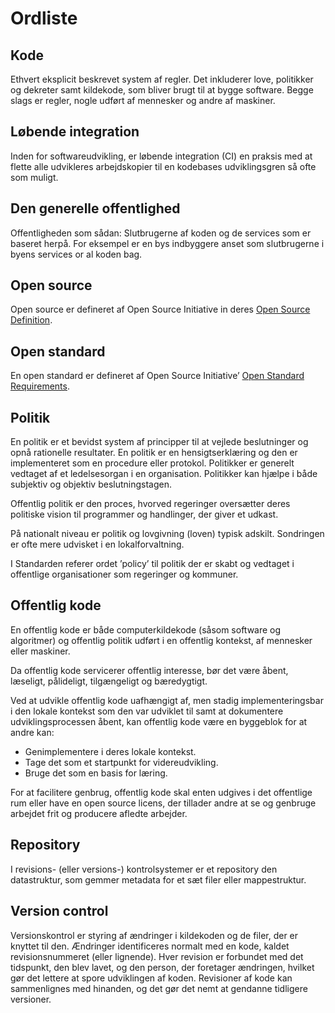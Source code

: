 # Ordliste

## Kode

Ethvert eksplicit beskrevet system af regler. Det inkluderer love, politikker og dekreter samt kildekode, som bliver brugt til at bygge software. Begge slags er regler, nogle udført af mennesker og andre af maskiner.

## Løbende integration

Inden for softwareudvikling, er løbende integration (CI) en praksis med at flette alle udvikleres arbejdskopier til en kodebases udviklingsgren så ofte som muligt.

## Den generelle offentlighed

Offentligheden som sådan: Slutbrugerne af koden og de services som er baseret herpå.
For eksempel er en bys indbyggere anset som slutbrugerne i byens services or al koden bag.

## Open source

Open source er defineret af Open Source Initiative in deres [Open Source Definition](https://opensource.org/osd-annotated).

## Open standard

En open standard er defineret af Open Source Initiative’ [Open Standard Requirements](https://opensource.org/osr).

## Politik

En politik er et bevidst system af principper til at vejlede beslutninger og opnå rationelle resultater.
En politik er en hensigtserklæring og den er implementeret som en procedure eller protokol.
Politikker er generelt vedtaget af et ledelsesorgan i en organisation.
Politikker kan hjælpe i både subjektiv og objektiv beslutningstagen.

Offentlig politik er den proces, hvorved regeringer oversætter deres politiske vision til programmer og handlinger, der giver et udkast.

På nationalt niveau er politik og lovgivning (loven) typisk adskilt. Sondringen er ofte mere udvisket i en lokalforvaltning.

I Standarden referer ordet ’policy’ til politik der er skabt og vedtaget i offentlige organisationer som regeringer og kommuner.

## Offentlig kode

En offentlig kode er både computerkildekode (såsom software og algoritmer) og offentlig politik udført i en offentlig kontekst, af mennesker eller maskiner.

Da offentlig kode servicerer offentlig interesse, bør det være åbent, læseligt, pålideligt, tilgængeligt og bæredygtigt.

Ved at udvikle offentlig kode uafhængigt af, men stadig implementeringsbar i den lokale kontekst som den var udviklet til samt at dokumentere udviklingsprocessen åbent, kan offentlig kode være en byggeblok for at andre kan:

* Genimplementere i deres lokale kontekst.
* Tage det som et startpunkt for videreudvikling.
* Bruge det som en basis for læring.

For at facilitere genbrug, offentlig kode skal enten udgives i det offentlige rum eller have en open source licens, der tillader andre at se og genbruge arbejdet frit og producere afledte arbejder.

## Repository

I revisions- (eller versions-) kontrolsystemer er et repository den datastruktur, som gemmer metadata for et sæt filer eller mappestruktur. 

## Version control

Versionskontrol er styring af ændringer i kildekoden og de filer, der er knyttet til den. Ændringer identificeres normalt med en kode, kaldet revisionsnummeret (eller lignende). Hver revision er forbundet med det tidspunkt, den blev lavet, og den person, der foretager ændringen, hvilket gør det lettere at spore udviklingen af ​​koden. Revisioner af kode kan sammenlignes med hinanden, og det gør det nemt at gendanne tidligere versioner.
